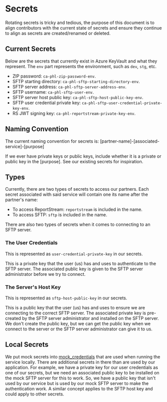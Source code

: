 # Secrets

Rotating secrets is tricky and tedious, the purpose of this document is to align contributors with the current state of
secrets and ensure they continue to align as secrets are created/renamed or deleted.

## Current Secrets

Below are the secrets that currently exist in Azure KeyVault and what they represent. The `env` part represents the
environment, such as `dev`, `stg`, etc.

- ZIP password: `ca-phl-zip-password-env`.
- SFTP starting directory: `ca-phl-sftp-starting-directory-env`.
- SFTP server address: `ca-phl-sftp-server-address-env`.
- SFTP username: `ca-phl-sftp-user-env`.
- SFTP server host public key: `ca-phl-sftp-host-public-key-env`.
- SFTP user credential private key: `ca-phl-sftp-user-credential-private-key-env`.
- RS JWT signing key: `ca-phl-reportstream-private-key-env`.

## Naming Convention

The current naming convention for secrets is: [partner-name]-[associated-service]-[purpose]

If we ever have private keys or public keys, include whether it is a private or public key in the [purpose]. See our
existing secrets for inspiration.

## Types

Currently, there are two types of secrets to access our partners. Each secret associated with said service will contain
one its name after the partner's name:

- To access ReportStream: `reportstream` is included in the name.
- To access SFTP: `sftp` is included in the name.

There are also two types of secrets when it comes to connecting to an SFTP server.

### The User Credentials

This is represented as `user-credential-private-key` in our secrets.

This is a private key that the user (us) has and uses to authenticate to the SFTP server. The associated
public key is given to the SFTP server administrator before we try to connect.

### The Server's Host Key

This is represented as `sftp-host-public-key` in our secrets.

This is a public key that the user (us) has and uses to ensure we are connecting to the correct SFTP server. The
associated private key is pre-created by the SFTP server administrator and installed on the SFTP server. We don't
create the public key, but we can get the public key when we connect to the server or the SFTP server administrator can
give it to us.

## Local Secrets

We put mock secrets into [mock_credentials](./mock_credentials) that are used when running the service locally. There
are additional secrets in there than are used by our application. For example, we have a private key for our user
credentials as one of our secrets, but we need an associated public key to be installed on the mock SFTP server for this
to work. So, we have a public key that isn't used by our service but is used by our mock SFTP server to make the
authentication work. A similar concept applies to the SFTP host key and could apply to other secrets.
